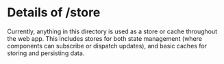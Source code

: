 # Details of /store

Currently, anything in this directory is used as a store or cache throughout the web app. This includes stores for both state management (where components can subscribe or dispatch updates), and basic caches for storing and persisting data.
